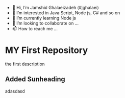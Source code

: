 - 👋 Hi, I’m Jamshid Ghalaeizadeh (#jghalaei)
- 👀 I’m interested in Java Script, Node js, C# and so on
- 🌱 I’m currently learning Node js
- 💞️ I’m looking to collaborate on ...
- 📫 How to reach me ...
# MY First Repository
the first description

## Added Sunheading
adasdasd
<!---
jghalaei/jghalaei is a ✨ special ✨ repository because its `README.md` (this file) appears on your GitHub profile.
You can click the Preview link to take a look at your changes.
--->
